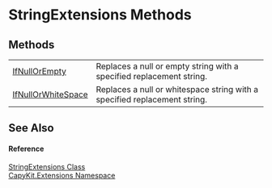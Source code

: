 # StringExtensions Methods




## Methods
<table>
<tr>
<td><a href="M_CapyKit_Extensions_StringExtensions_IfNullOrEmpty.md">IfNullOrEmpty</a></td>
<td>Replaces a null or empty string with a specified replacement string.</td></tr>
<tr>
<td><a href="M_CapyKit_Extensions_StringExtensions_IfNullOrWhiteSpace.md">IfNullOrWhiteSpace</a></td>
<td>Replaces a null or whitespace string with a specified replacement string.</td></tr>
</table>

## See Also


#### Reference
<a href="T_CapyKit_Extensions_StringExtensions.md">StringExtensions Class</a>  
<a href="N_CapyKit_Extensions.md">CapyKit.Extensions Namespace</a>  
